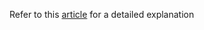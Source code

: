 Refer to this [article](https://tutorial.grasshopper.tech/sharing-state-with-picocontainer-spring/) for a detailed explanation
